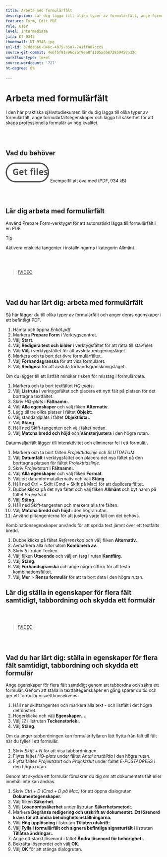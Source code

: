```yaml
---
title: Arbeta med formulärfält
description: Lär dig lägga till olika typer av formulärfält, ange formulärfältegenskaper och lägga till säkerhet för att skapa professionella formulär av hög kvalitet
feature: Form, Edit PDF
role: User
level: Intermediate
jira: KT-9345
thumbnail: KT-9345.jpg
exl-id: b7dde660-846c-4875-b5a7-741ff087ccc9
source-git-commit: 4e6fbf91e96d26f9ee8f1105ad68738b9450a32d
workflow-type: tm+mt
source-wordcount: '727'
ht-degree: 0%

---
```


# Arbeta med formulärfält

I den här praktiska självstudiekursen lär du dig lägga till olika typer av formulärfält, ange formulärfältsegenskaper och lägga till säkerhet för att skapa professionella formulär av hög kvalitet.

<br> 

## Vad du behöver

[![Hämta fil](../assets/Getfiles.svg)](../assets/Questionnaire.pdf)
Exempelfil att öva med (PDF, 934 kB)

<br> 

## Lär dig arbeta med formulärfält

Använd Prepare Form-verktyget för att automatiskt lägga till formulärfält i en PDF.

>[!TIP]
>
>Aktivera enskilda tangenter i inställningarna i kategorin Allmänt.

<br> 

>[!VIDEO](https://video.tv.adobe.com/v/3448515?quality=12&learn=on&hidetitle=true&captions=swe)

<br> 

## Vad du har lärt dig: arbeta med formulärfält

Så här lägger du till olika typer av formulärfält och anger deras egenskaper i ett befintligt PDF.

1. Hämta och öppna *Enkät.pdf*.
1. Markera **Prepare Form** i Verktygscentret.
1. Välj **Start**.
1. Välj **Redigera text och bilder** i verktygsfältet för att rätta till stavfelet.
1. Välj **Välj** i verktygsfältet för att avsluta redigeringsläget.
1. Markera och ta bort det övre formulärfältet.
1. Välj **Förhandsgranska** för att visa formuläret.
1. Välj **Redigera** för att avsluta förhandsgranskningsläget.

Om du lägger till ett listfält minskar risken för misstag i formulärdata.

1. Markera och ta bort textfältet *HQ-plats*.
1. Välj **Listruta** i verktygsfältet och placera ett nytt fält på platsen för det borttagna textfältet.
1. Skriv *HQ-plats* i **Fältnamn:**.
1. Välj **Alla egenskaper** och välj fliken **Alternativ**.
1. Lägg till tre olika platser i fältet **Objekt:**.
1. Välj standardplats i fältet **Objektlista:**.
1. Välj **Stäng**.
1. Håll ned Skift-tangenten och välj fältet nedan.
1. Välj **Matcha bredd och höjd** och **Vänsterjustera** i den högra rutan.

Datumväljarfält lägger till interaktivitet och eliminerar fel i ett formulär.

1. Markera och ta bort fälten *Projekttidslinje* och *SLUTDATUM*.
1. Välj **Datumfält** i verktygsfältet och placera det nya fältet på den borttagna platsen för fältet *Projekttidslinje*.
1. Skriv *Projektstart* i **Fältnamn:**.
1. Välj **Alla egenskaper** och välj fliken **Format**.
1. Välj ett datumformatalternativ och välj **Stäng**.
1. Håll ned Ctrl + Skift (Cmd + Skift på Mac) för att duplicera fältet.
1. Dubbelklicka på det nya fältet och välj fliken **Allmänt** och byt namn på fältet *Projektslut*.
1. Välj **Stäng**.
1. Håll ned Skift-tangenten och markera alla tre fälten.
1. Välj **Matcha bredd och höjd** i den högra rutan.
1. Använd piltangenterna för att justera varje fält om det behövs.

Kombinationsegenskaper används för att sprida text jämnt över ett textfälts bredd.

1. Dubbelklicka på fältet *Referenskod* och välj fliken **Alternativ**.
1. Avmarkera alla rutor utom **Kombinera av**.
1. Skriv *5* i rutan Tecken.
1. Välj fliken **Utseende** och välj en färg i rutan **Kantfärg**.
1. Välj **Stäng**.
1. Välj **Förhandsgranska** och ange några siffror för att testa kombinationsfältet.
1. Välj **Mer** > **Rensa formulär** för att ta bort data i den högra rutan.

## Lär dig ställa in egenskaper för flera fält samtidigt, tabbordning och skydda ett formulär

<br> 

>[!VIDEO](https://video.tv.adobe.com/v/3439896?hidetitle=true&captions=swe)

<br> 

## Vad du har lärt dig: ställa in egenskaper för flera fält samtidigt, tabbordning och skydda ett formulär

Ange egenskaper för flera fält samtidigt genom att tabbordna och säkra ett formulär. Genom att ställa in textfältegenskaper en gång sparar du tid och ger ett formulär visuell konsekvens.

1. Håll ner skifttangenten och markera alla text - och listfält i det högra delfönstret.
1. Högerklicka och välj **Egenskaper...**.
1. Välj *12* i listrutan **Teckenstorlek:**.
1. Välj **Stäng**.

Om du anger tabbordningen kan formulärifyllaren lätt flytta från fält till fält när du fyller i ett formulär.

1. Skriv *Skift + N* för att visa tabbordningen.
1. Flytta fältet *HQ-plats* under fältet *Antal anställda* i den högra rutan.
1. Flytta fälten *Projektstart* och *Projektslut* under fältet *E-POSTADRESS* i den högra rutan.

Genom att skydda ett formulär försäkrar du dig om att dokumentets fält eller innehåll inte kan ändras.

1. Skriv *Ctrl + D (Cmd + D på Mac)* för att öppna dialogrutan **Dokumentegenskaper**.
1. Välj fliken **Säkerhet**.
1. Välj **Lösenordssäkerhet** under listrutan **Säkerhetsmetod:**.
1. Markera **Begränsa redigering och utskrift av dokumentet. Ett lösenord krävs för att ändra behörighetsinställningarna.**
1. Välj **Hög upplösning** i listrutan **Tillåten utskrift:**.
1. Välj **Fylla i formulärfält och signera befintliga signaturfält** i listrutan **Tillåtna ändringar:**.
1. Ange ett starkt lösenord i fältet **Ändra lösenord för behörighet:**.
1. Bekräfta lösenordet och välj **OK**.
1. Välj **OK** för att stänga dialogrutan.
